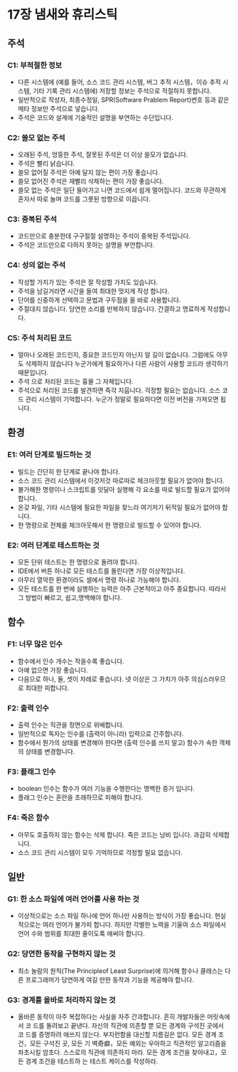 # 17장 냄새와 휴리스틱

## 주석

### C1: 부적절한 정보

- 다른 시스템에 (예를 들어, 소스 코드 관리 시스템, 버그 추적 시스템，이슈 추적 시스템, 기타 기록 관리 시스템에) 저장할 정보는 주석으로 적절하지 못합니다.
- 일반적으로 작성자, 최종수정일, SPR(Software Prablem Report)번호 등과 같은 메타 정보만 주석으로 넣습니다.
- 주석은 코드와 설계에 기술적인 설명을 부연하는 수단입니다.

### C2: 쓸모 없는 주석

- 오래된 주석, 엉뚱한 주석, 잘못된 주석은 더 이상 쓸모가 없습니다.
- 주석은 빨리 낡습니다.
- 쓸모 없어질 주석은 아예 달지 않는 편이 가장 좋습니다.
- 쓸모 없어진 주석은 재빨리 삭제하는 편이 가장 좋습니다.
- 쓸모 없는 주석은 일단 들어가고 나면 코드에서 쉽게 멀어집니다. 코드와 무관하게 혼자서 따로 놀며 코드를 그릇된 방향으로 이끕니다.

### C3: 중복된 주석

- 코드만으로 충분한데 구구절절 설명하는 주석이 중복된 주석입니다.
- 주석은 코드만으로 다하지 못하는 설명을 부언합니다.

### C4: 성의 없는 주석

- 작성할 가치가 있는 주석은 잘 작성할 가치도 있습니다.
- 주석을 남길거라면 시간을 들여 최대한 멋지게 작성 합니다.
- 단어를 신중하게 선택하고 문법과 구두점을 올 바로 사용합니다.
- 주절대지 않습니다. 당연한 소리를 반복하지 않습니다. 간결하고 명료하게 작성합니다.

### C5: 주석 처리된 코드

- 얼마나 오래된 코드인지, 중요한 코드인지 아닌지 알 길이 없습니다. 그럼에도 아무도 삭제하지 않습니다 누군가에게 필요하거나 다른 사람이 사용할 코드라 생각하기 때문입니다.
- 주석 으로 처리된 코드는 흉물 그 자체입니다.
- 주석으로 처리된 코드를 발견하면 즉각 지웁니다. 걱정할 필요는 없습니다. 소스 코드 관리 시스템이 기억합니다. 누군가 정말로 필요하다면 이전 버전을 가져오면 됩니다.

## 환경

### E1: 여러 단계로 빌드하는 것

- 빌드는 간단히 한 단계로 끝나야 합니다.
- 소스 코드 관리 시스템에서 이것저것 따로따로 체크아웃할 필요가 없어야 합니다.
- 불가해한 명령이나 스크립트를 잇달아 실행해 각 요소를 따로 빌드할 필요가 없어야 합니다.
- 온갖 파일, 기타 시스템에 필요한 파일을 찾느라 여기저기 뒤적일 필요가 없어야 합니다.
- 한 명령으로 전체를 체크아웃해서 한 명령으로 빌드할 수 있어야 합니다.

### E2: 여러 단계로 테스트하는 것

- 모든 단위 테스트는 한 명령으로 돌려야 합니다.
- IDE에서 버튼 하나로 모든 테스트를 돌린다면 가장 이상적입니다.
- 아무리 열악한 환경이라도 셀에서 명령 하나로 가능해야 합니다.
- 모든 테스트를 한 번에 실행하는 능력은 아주 근본적이고 아주 중요합니다. 따라서 그 방법이 빠르고, 쉽고,명백해야 합니다.

## 함수

### F1: 너무 많은 인수

- 함수에서 인수 개수는 작을수록 좋습니다.
- 아예 없으면 가장 좋습니다.
- 다음으로 하나, 둘, 셋이 차례로 좋습니다. 넷 이상은 그 가치가 아주 의심스러우므로 최대한 피합니다.

### F2: 출력 인수

- 출력 인수는 직관을 정면으로 위배합니다.
- 일반적으로 독자는 인수를 (출력이 아니라) 입력으로 간주합니다.
- 함수에서 뭔가의 상태를 변경해야 한다면 (출력 인수를 쓰지 말고) 함수가 속한 객체의 상태를 변경합니다.

### F3: 플래그 인수

- boolean 인수는 함수가 여러 기능을 수행한다는 명백한 증거 입니다.
- 플래그 인수는 혼란을 초래하므로 피해야 합니다.

### F4: 죽은 함수

- 아무도 호출하지 않는 함수는 삭제 합니다. 죽은 코드는 낭비 입니다. 과감히 삭제합니다.
- 소스 코드 관리 시스템이 모두 기억하므로 걱정할 필요 없습니다.

## 일반

### G1: 한 소스 파일에 여러 언어를 사용 하는 것

- 이상적으로는 소스 파일 하나에 언어 하나만 사용하는 방식이 가장 좋습니다. 현실적으로는 여러 언어가 불가피 합니다. 하지만 각별한 노력을 기울여 소스 파일에서 언어 수와 범위를 최대한 줄이도록 애써야 합니다.

### G2: 당연한 동작을 구현하지 않는 것

- 최소 놀람의 원칙(The Principleof Least Surprise)에 의거해 함수나 클래스는 다른 프로그래머가 당연하게 여길 만한 동작과 기능을 제공해야 합니다.

### G3: 경계를 올바로 처리하지 않는 것

- 올바른 동작이 아주 복잡하다는 사실을 자주 간과합니다. 흔히 개발자들은 머릿속에서 코 드를 돌려보고 끝낸다. 자신의 직관에 의존할 뿐 모든 경계와 구석진 곳에서 코 드를 증명하려 애쓰지 않는다.
  부지런함을 대신할 지름길은 없다. 모든 경계 조건，모든 구석진 곳, 모든 기 벽奇癖，모든 예외는 우아하고 직관적인 알고리즘을 좌초시킬 암초다. 스스로의 직관에 의존하지 마라. 모든 경계 조건을 찾아내고，모든 경계 조건을 테스트하 는 테스트 케이스를 작성하라.
